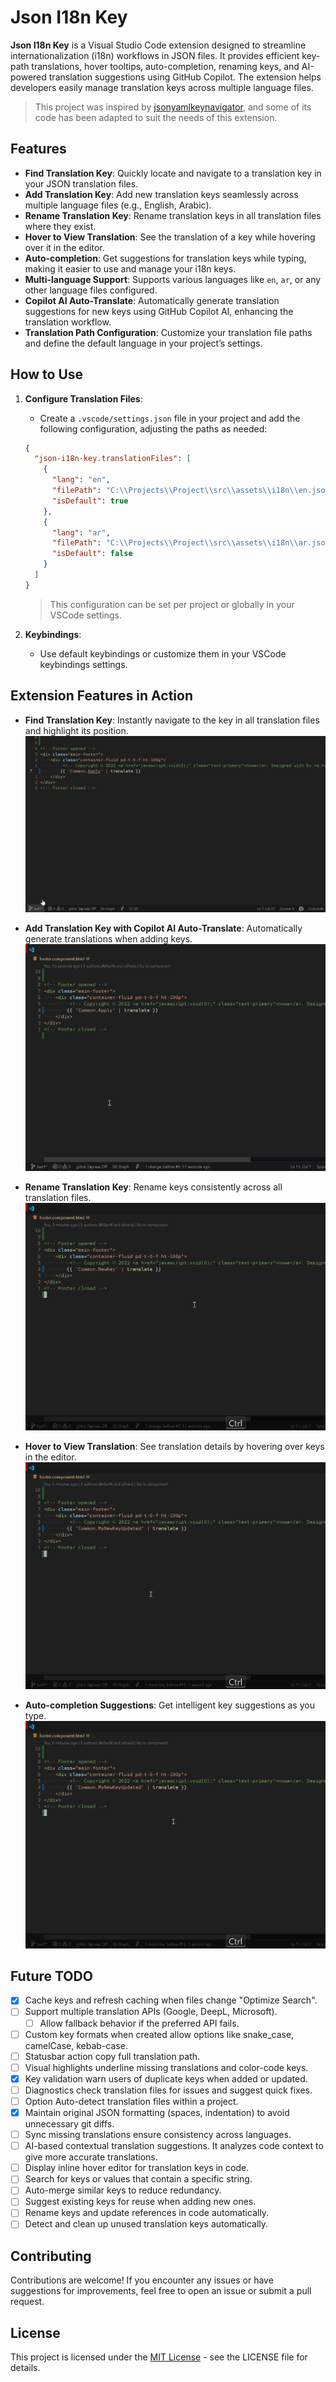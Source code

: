 # Json I18n Key

**Json I18n Key** is a Visual Studio Code extension designed to streamline internationalization (i18n) workflows in JSON files. It provides efficient key-path translations, hover tooltips, auto-completion, renaming keys, and AI-powered translation suggestions using GitHub Copilot. The extension helps developers easily manage translation keys across multiple language files.

> This project was inspired by [jsonyamlkeynavigator](https://github.com/shanmuganathan-balaraman/jsonyamlkeynavigator), and some of its code has been adapted to suit the needs of this extension.

## Features

- **Find Translation Key**: Quickly locate and navigate to a translation key in your JSON translation files.
- **Add Translation Key**: Add new translation keys seamlessly across multiple language files (e.g., English, Arabic).
- **Rename Translation Key**: Rename translation keys in all translation files where they exist.
- **Hover to View Translation**: See the translation of a key while hovering over it in the editor.
- **Auto-completion**: Get suggestions for translation keys while typing, making it easier to use and manage your i18n keys.
- **Multi-language Support**: Supports various languages like `en`, `ar`, or any other language files configured.
- **Copilot AI Auto-Translate**: Automatically generate translation suggestions for new keys using GitHub Copilot AI, enhancing the translation workflow.
- **Translation Path Configuration**: Customize your translation file paths and define the default language in your project’s settings.

## How to Use

1. **Configure Translation Files**:
   - Create a `.vscode/settings.json` file in your project and add the following configuration, adjusting the paths as needed:
   ```json
   {
     "json-i18n-key.translationFiles": [
       {
         "lang": "en",
         "filePath": "C:\\Projects\\Project\\src\\assets\\i18n\\en.json",
         "isDefault": true
       },
       {
         "lang": "ar",
         "filePath": "C:\\Projects\\Project\\src\\assets\\i18n\\ar.json",
         "isDefault": false
       }
     ]
   }
   ```
   > This configuration can be set per project or globally in your VSCode settings.

2. **Keybindings**:
   - Use default keybindings or customize them in your VSCode keybindings settings.

## Extension Features in Action

- **Find Translation Key**: Instantly navigate to the key in all translation files and highlight its position.  
  ![find-key](src/assets/gif/find-key.gif)

- **Add Translation Key with Copilot AI Auto-Translate**: Automatically generate translations when adding keys.  
  ![add-key](src/assets/gif/add-key.gif)

- **Rename Translation Key**: Rename keys consistently across all translation files.  
  ![rename-key](src/assets/gif/rename-key.gif)

- **Hover to View Translation**: See translation details by hovering over keys in the editor.  
  ![hover-on-key](src/assets/gif/translation-on-hover.gif)

- **Auto-completion Suggestions**: Get intelligent key suggestions as you type.  
  ![auto-suggestion](src/assets/gif/auto-suggestion.gif)


## Future TODO

- [x] Cache keys and refresh caching when files change "Optimize Search".
- [ ] Support multiple translation APIs (Google, DeepL, Microsoft).
	- [ ] Allow fallback behavior if the preferred API fails.
- [ ] Custom key formats when created allow options like snake_case, camelCase, kebab-case.
- [ ] Statusbar action copy full translation path.
- [ ] Visual highlights underline missing translations and color-code keys.
- [x] Key validation warn users of duplicate keys when added or updated.
- [ ] Diagnostics check translation files for issues and suggest quick fixes.
- [ ] Option Auto-detect translation files within a project.
- [x] Maintain original JSON formatting (spaces, indentation) to avoid unnecessary git diffs.
- [ ] Sync missing translations ensure consistency across languages.
- [ ] AI-based contextual translation suggestions. It analyzes code context to give more accurate translations.
- [ ] Display inline hover editor for translation keys in code.
- [ ] Search for keys or values that contain a specific string.
- [ ] Auto-merge similar keys to reduce redundancy.
- [ ] Suggest existing keys for reuse when adding new ones.
- [ ] Rename keys and update references in code automatically.
- [ ] Detect and clean up unused translation keys automatically.

## Contributing

Contributions are welcome! If you encounter any issues or have suggestions for improvements, feel free to open an issue or submit a pull request.

## License

This project is licensed under the [MIT License](LICENSE.txt) - see the LICENSE file for details.
